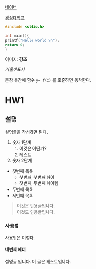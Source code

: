 
[네이버](http://www.naver.com, "네이버연결")

[경상대학교](http://www.gnu.ac.kr)

```C
#include <stdio.h>

int main(){
printf("Hello world \n");
return 0;
}
```


이미지:
**강조**

_기울어표시_

문장 중간에 함수 `y= f(x)` 를 호줄하면 동작한다.

# HW1
## 설명
설명글을 작성하면 된다.
1. 숫자 1단계
   1. 이것은 어떤가?
   2. 테스트
2. 숫자 2단계
* 첫번째 목록
  - 첫번째, 첫번째 아이
  - 첫번째, 두번째 아이템
* 두번째 목록
* 세번째 목록
> 이것은 인용글입니다.  
이것도 인용글입니다.

### 사용법
사용법은 이렇다.

#### 네번째 헤더

설명글 입니다.
이 글은 테스트입니다.
